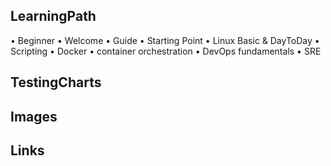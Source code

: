 ## LearningPath
•	Beginner
•	Welcome
•	Guide
•	Starting Point
•	Linux Basic & DayToDay
•	Scripting
•	Docker
•	container orchestration
•	DevOps fundamentals
•	SRE

## TestingCharts

## Images

## Links
